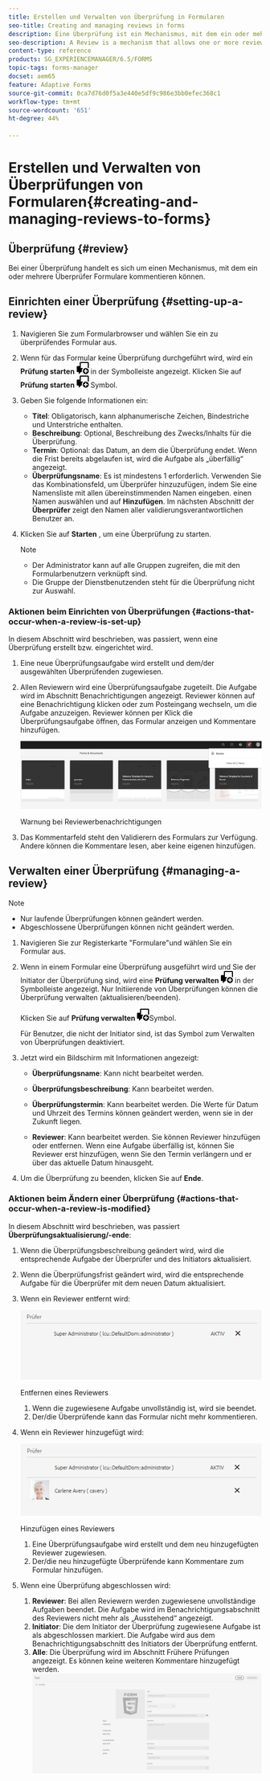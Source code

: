 ```yaml
---
title: Erstellen und Verwalten von Überprüfung in Formularen
seo-title: Creating and managing reviews in forms
description: Eine Überprüfung ist ein Mechanismus, mit dem ein oder mehrere Überprüfer zu einem Formular Kommentare abgeben können.
seo-description: A Review is a mechanism that allows one or more reviewers to comment on a form.
content-type: reference
products: SG_EXPERIENCEMANAGER/6.5/FORMS
topic-tags: forms-manager
docset: aem65
feature: Adaptive Forms
source-git-commit: 0ca7d76d0f5a3e440e5df9c986e3bb0efec368c1
workflow-type: tm+mt
source-wordcount: '651'
ht-degree: 44%

---
```


# Erstellen und Verwalten von Überprüfungen von Formularen{#creating-and-managing-reviews-to-forms}

## Überprüfung {#review}

Bei einer Überprüfung handelt es sich um einen Mechanismus, mit dem ein oder mehrere Überprüfer Formulare kommentieren können.

## Einrichten einer Überprüfung {#setting-up-a-review}

1. Navigieren Sie zum Formularbrowser und wählen Sie ein zu überprüfendes Formular aus.
1. Wenn für das Formular keine Überprüfung durchgeführt wird, wird ein **Prüfung starten** ![aem6forms_review_chat_comment](assets/aem6forms_review_chat_comment.png) in der Symbolleiste angezeigt. Klicken Sie auf **Prüfung starten** ![aem6forms_review_chat_comment](assets/aem6forms_review_chat_comment.png) Symbol.
1. Geben Sie folgende Informationen ein:

   * **Titel**: Obligatorisch, kann alphanumerische Zeichen, Bindestriche und Unterstriche enthalten.
   * **Beschreibung**: Optional, Beschreibung des Zwecks/Inhalts für die Überprüfung.
   * **Termin**: Optional: das Datum, an dem die Überprüfung endet. Wenn die Frist bereits abgelaufen ist, wird die Aufgabe als „überfällig“ angezeigt.
   * **Überprüfungsname**: Es ist mindestens 1 erforderlich. Verwenden Sie das Kombinationsfeld, um Überprüfer hinzuzufügen, indem Sie eine Namensliste mit allen übereinstimmenden Namen eingeben. einen Namen auswählen und auf **Hinzufügen**. Im nächsten Abschnitt der **Überprüfer** zeigt den Namen aller validierungsverantwortlichen Benutzer an.

1. Klicken Sie auf **Starten** , um eine Überprüfung zu starten.

   >[!NOTE]
   >
   >* Der Administrator kann auf alle Gruppen zugreifen, die mit den Formularbenutzern verknüpft sind.
   >* Die Gruppe der Dienstbenutzenden steht für die Überprüfung nicht zur Auswahl.


### Aktionen beim Einrichten von Überprüfungen {#actions-that-occur-when-a-review-is-set-up}

In diesem Abschnitt wird beschrieben, was passiert, wenn eine Überprüfung erstellt bzw. eingerichtet wird.

1. Eine neue Überprüfungsaufgabe wird erstellt und dem/der ausgewählten Überprüfenden zugewiesen.
1. Allen Reviewern wird eine Überprüfungsaufgabe zugeteilt. Die Aufgabe wird im Abschnitt Benachrichtigungen angezeigt. Reviewer können auf eine Benachrichtigung klicken oder zum Posteingang wechseln, um die Aufgabe anzuzeigen. Reviewer können per Klick die Überprüfungsaufgabe öffnen, das Formular anzeigen und Kommentare hinzufügen.

   ![Warnung bei Reviewerbenachrichtigungen](assets/review-notification-img.png)

   Warnung bei Reviewerbenachrichtigungen

1. Das Kommentarfeld steht den Validierern des Formulars zur Verfügung. Andere können die Kommentare lesen, aber keine eigenen hinzufügen.

## Verwalten einer Überprüfung {#managing-a-review}

>[!NOTE]
>
>* Nur laufende Überprüfungen können geändert werden.
>* Abgeschlossene Überprüfungen können nicht geändert werden.


1. Navigieren Sie zur Registerkarte &quot;Formulare&quot;und wählen Sie ein Formular aus.

1. Wenn in einem Formular eine Überprüfung ausgeführt wird und Sie der Initiator der Überprüfung sind, wird eine **Prüfung verwalten** ![aem6forms_review_chat_comment](assets/aem6forms_review_chat_comment.png) in der Symbolleiste angezeigt. Nur Initiierende von Überprüfungen können die Überprüfung verwalten (aktualisieren/beenden).

   Klicken Sie auf **Prüfung verwalten** ![aem6forms_review_chat_comment](assets/aem6forms_review_chat_comment.png)Symbol.

   Für Benutzer, die nicht der Initiator sind, ist das Symbol zum Verwalten von Überprüfungen deaktiviert.

1. Jetzt wird ein Bildschirm mit Informationen angezeigt:

   * **Überprüfungsname**: Kann nicht bearbeitet werden.

   * **Überprüfungsbeschreibung**: Kann bearbeitet werden.

   * **Überprüfungstermin**: Kann bearbeitet werden. Die Werte für Datum und Uhrzeit des Termins können geändert werden, wenn sie in der Zukunft liegen.

   * **Reviewer**: Kann bearbeitet werden. Sie können Reviewer hinzufügen oder entfernen. Wenn eine Aufgabe überfällig ist, können Sie Reviewer erst hinzufügen, wenn Sie den Termin verlängern und er über das aktuelle Datum hinausgeht.

1. Um die Überprüfung zu beenden, klicken Sie auf **Ende**.

### Aktionen beim Ändern einer Überprüfung {#actions-that-occur-when-a-review-is-modified}

In diesem Abschnitt wird beschrieben, was passiert **Überprüfungsaktualisierung/-ende**:

1. Wenn die Überprüfungsbeschreibung geändert wird, wird die entsprechende Aufgabe der Überprüfer und des Initiators aktualisiert.
1. Wenn die Überprüfungsfrist geändert wird, wird die entsprechende Aufgabe für die Überprüfer mit dem neuen Datum aktualisiert.

1. Wenn ein Reviewer entfernt wird:

   ![Entfernen eines Reviewers](assets/removeduser.png)

   Entfernen eines Reviewers

   1. Wenn die zugewiesene Aufgabe unvollständig ist, wird sie beendet.
   1. Der/die Überprüfende kann das Formular nicht mehr kommentieren.

1. Wenn ein Reviewer hinzugefügt wird:

   ![Hinzufügen eines Reviewers](assets/addedreviewer.png)

   Hinzufügen eines Reviewers

   1. Eine Überprüfungsaufgabe wird erstellt und dem neu hinzugefügten Reviewer zugewiesen.
   1. Der/die neu hinzugefügte Überprüfende kann Kommentare zum Formular hinzufügen.

1. Wenn eine Überprüfung abgeschlossen wird:

   1. **Reviewer**: Bei allen Reviewern werden zugewiesene unvollständige Aufgaben beendet. Die Aufgabe wird im Benachrichtigungsabschnitt des Reviewers nicht mehr als „Ausstehend“ angezeigt.
   1. **Initiator**: Die dem Initiator der Überprüfung zugewiesene Aufgabe ist als abgeschlossen markiert. Die Aufgabe wird aus dem Benachrichtigungsabschnitt des Initiators der Überprüfung entfernt.
   1. **Alle**: Die Überprüfung wird im Abschnitt Frühere Prüfungen angezeigt. Es können keine weiteren Kommentare hinzugefügt werden.
   ![Überprüfung abgeschlossen](assets/review-complete-imgg.png)
